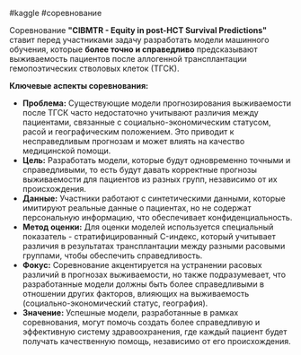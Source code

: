 #kaggle #соревнование

Соревнование **"CIBMTR - Equity in post-HCT Survival Predictions"** ставит перед участниками задачу разработать модели машинного обучения, которые **более точно и справедливо** предсказывают выживаемость пациентов после аллогенной трансплантации гемопоэтических стволовых клеток (ТГСК).

**Ключевые аспекты соревнования:**

- **Проблема:** Существующие модели прогнозирования выживаемости после ТГСК часто недостаточно учитывают различия между пациентами, связанные с социально-экономическим статусом, расой и географическим положением. Это приводит к несправедливым прогнозам и может влиять на качество медицинской помощи.
- **Цель:** Разработать модели, которые будут одновременно точными и справедливыми, то есть будут давать корректные прогнозы выживаемости для пациентов из разных групп, независимо от их происхождения.
- **Данные:** Участники работают с синтетическими данными, которые имитируют реальные данные о пациентах, но не содержат персональную информацию, что обеспечивает конфиденциальность.
- **Метод оценки:** Для оценки моделей используется специальный показатель - стратифицированный C-индекс, который учитывает различия в результатах трансплантации между разными расовыми группами, чтобы обеспечить справедливость.
- **Фокус:** Соревнование акцентируется на устранении расовых различий в прогнозах выживаемости, но также подразумевает, что разработанные модели должны быть более справедливыми в отношении других факторов, влияющих на выживаемость (социально-экономический статус, география).
- **Значение:** Успешные модели, разработанные в рамках соревнования, могут помочь создать более справедливую и эффективную систему здравоохранения, где каждый пациент будет получать качественную помощь, независимо от его происхождения.

